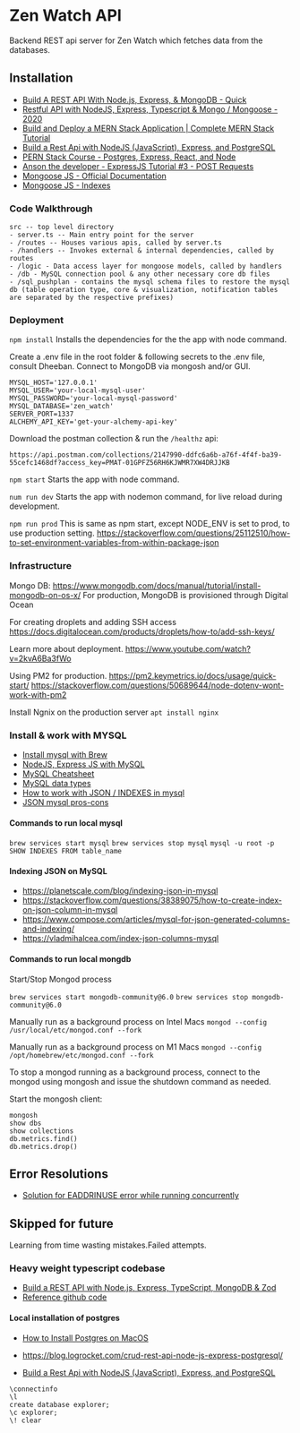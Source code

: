 # Zen Watch API
Backend REST api server for Zen Watch which fetches data from the databases.

## Installation
* [Build A REST API With Node.js, Express, & MongoDB - Quick](https://www.youtube.com/watch?v=fgTGADljAeg)
* [Restful API with NodeJS, Express, Typescript & Mongo / Mongoose - 2020](https://www.youtube.com/watch?v=lNqaQ0wEeAo)
* [Build and Deploy a MERN Stack Application | Complete MERN Stack Tutorial](https://www.youtube.com/watch?v=2kvA6Ba3fWo)
* [Build a Rest Api with NodeJS (JavaScript), Express, and PostgreSQL](https://www.youtube.com/watch?v=DihOP19LQdg)
* [PERN Stack Course - Postgres, Express, React, and Node](https://www.youtube.com/watch?v=ldYcgPKEZC8)
* [Anson the developer - ExpressJS Tutorial #3 - POST Requests](https://www.youtube.com/watch?v=1cjdlfB11Ss)
* [Mongoose JS - Official Documentation](https://mongoosejs.com/docs/typescript.html)
* [Mongoose JS - Indexes](https://mongoosejs.com/docs/guide.html#indexes)

### Code Walkthrough
```
src -- top level directory
- server.ts -- Main entry point for the server
- /routes -- Houses various apis, called by server.ts
- /handlers -- Invokes external & internal dependencies, called by routes
- /logic - Data access layer for mongoose models, called by handlers
- /db - MySQL connection pool & any other necessary core db files
- /sql_pushplan - contains the mysql schema files to restore the mysql db (table operation type, core & visualization, notification tables are separated by the respective prefixes)
```

### Deployment
``` npm install ```
Installs the dependencies for the the app with node command.

Create a .env file in the root folder & following secrets to the .env file, consult Dheeban.
Connect to MongoDB via mongosh and/or GUI.
```
MYSQL_HOST='127.0.0.1'
MYSQL_USER='your-local-mysql-user'
MYSQL_PASSWORD='your-local-mysql-password'
MYSQL_DATABASE='zen_watch'
SERVER_PORT=1337
ALCHEMY_API_KEY='get-your-alchemy-api-key'
```

Download the postman collection & run the `/healthz` api:
```
https://api.postman.com/collections/2147990-ddfc6a6b-a76f-4f4f-ba39-55cefc1468df?access_key=PMAT-01GPFZ56RH6KJWMR7XW4DRJJKB
```

``` npm start ```
Starts the app with node command.

``` num run dev ```
Starts the app with nodemon command, for live reload during development.

``` npm run prod ```
This is same as npm start, except NODE_ENV is set to prod, to use production setting.
https://stackoverflow.com/questions/25112510/how-to-set-environment-variables-from-within-package-json


### Infrastructure
Mongo DB: https://www.mongodb.com/docs/manual/tutorial/install-mongodb-on-os-x/
For production, MongoDB is provisioned through Digital Ocean

For creating droplets and adding SSH access
https://docs.digitalocean.com/products/droplets/how-to/add-ssh-keys/

Learn more about deployment.
https://www.youtube.com/watch?v=2kvA6Ba3fWo

Using PM2 for production.
https://pm2.keymetrics.io/docs/usage/quick-start/
https://stackoverflow.com/questions/50689644/node-dotenv-wont-work-with-pm2

Install Ngnix on the production server
```apt install nginx ```

### Install & work with MYSQL
* [Install mysql with Brew](https://flaviocopes.com/mysql-how-to-install/)
* [NodeJS, Express JS with MySQL](https://www.youtube.com/watch?v=Hej48pi_lOc)
* [MySQL Cheatsheet](https://devhints.io/mysql)
* [MySQL data types](https://dev.mysql.com/doc/refman/8.0/en/data-types.html)
* [How to work with JSON / INDEXES in mysql](https://www.digitalocean.com/community/tutorials/working-with-json-in-mysql)
* [JSON mysql pros-cons](https://stackoverflow.com/questions/33660866/native-json-support-in-mysql-5-7-what-are-the-pros-and-cons-of-json-data-type)

#### Commands to run local mysql
``` brew services start mysql ```
``` brew services stop mysql ```
``` mysql -u root -p ```
``` SHOW INDEXES FROM table_name ```

#### Indexing JSON on MySQL
* https://planetscale.com/blog/indexing-json-in-mysql
* https://stackoverflow.com/questions/38389075/how-to-create-index-on-json-column-in-mysql
* https://www.compose.com/articles/mysql-for-json-generated-columns-and-indexing/
* https://vladmihalcea.com/index-json-columns-mysql

#### Commands to run local mongdb

Start/Stop Mongod process

```brew services start mongodb-community@6.0```
```brew services stop mongodb-community@6.0```

Manually run as a background process on Intel Macs
```mongod --config /usr/local/etc/mongod.conf --fork```

Manually run as a background process on M1 Macs
```mongod --config /opt/homebrew/etc/mongod.conf --fork```

To stop a mongod running as a background process, connect to the mongod using 
mongosh and issue the shutdown command as needed.

Start the mongosh client:
```
mongosh
show dbs
show collections
db.metrics.find()
db.metrics.drop()
```

## Error Resolutions
* [Solution for EADDRINUSE error while running concurrently](https://stackoverflow.com/questions/61181302/nodemon-error-listen-eaddrinuse-address-already-in-use-5000) 


## Skipped for future
Learning from time wasting mistakes.Failed attempts.

### Heavy weight typescript codebase
* [Build a REST API with Node.js, Express, TypeScript, MongoDB & Zod](https://www.youtube.com/watch?v=BWUi6BS9T5Y)
* [Reference github code](https://github.com/TomDoesTech/REST-API-Tutorial-Updated/blob/main/src/models/product.model.ts)

#### Local installation of postgres

* [How to Install Postgres on MacOS](https://www.youtube.com/watch?v=Z-iM7hUdBSg)

* https://blog.logrocket.com/crud-rest-api-node-js-express-postgresql/

* [Build a Rest Api with NodeJS (JavaScript), Express, and PostgreSQL](https://www.youtube.com/watch?v=DihOP19LQdg)

```
\connectinfo
\l
create database explorer;
\c explorer;
\! clear
```

